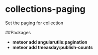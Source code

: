 # collections-paging
Set the paging for collection

##Packages
* **meteor add angularutils:pagination**
* **meteor add tmeasday:publish-counts**